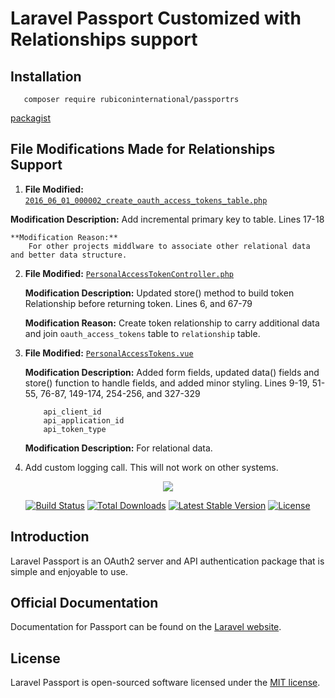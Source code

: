 # Laravel Passport Customized with Relationships support

## Installation
```
   composer require rubiconinternational/passportrs
```
[packagist](https://packagist.org/packages/rubiconinternational/passportrs)

## File Modifications Made for Relationships Support
1.  **File Modified:**
    [```2016_06_01_000002_create_oauth_access_tokens_table.php```](https://github.com/rubiconinternational/passportrs/blob/master/database/migrations/2016_06_01_000002_create_oauth_access_tokens_table.php)

  **Modification Description:**
    Add incremental primary key to table. Lines 17-18

    **Modification Reason:**
        For other projects middlware to associate other relational data and better data structure.

2.  **File Modified:**
    [```PersonalAccessTokenController.php```](https://github.com/rubiconinternational/passportrs/blob/master/src/Http/Controllers/PersonalAccessTokenController.php)

    **Modification Description:**
      Updated store() method to build token Relationship before returning token. Lines 6, and 67-79

    **Modification Reason:**
        Create token relationship to carry additional data and join ```oauth_access_tokens``` table to ```relationship``` table.

3.  **File Modified:**
    [```PersonalAccessTokens.vue```](https://github.com/rubiconinternational/passportrs/blob/master/resources/assets/js/components/PersonalAccessTokens.vue)

    **Modification Description:**
      Added form fields, updated data() fields and store() function to handle fields, and added minor styling. Lines 9-19, 51-55, 76-87, 149-174, 254-256, and 327-329

    ```
        api_client_id
        api_application_id
        api_token_type
    ```
    **Modification Description:**
         For relational data.

4. Add custom logging call. This will not work on other systems.

<p align="center"><img src="https://laravel.com/assets/img/components/logo-passport.svg"></p>

<p align="center">
<a href="https://travis-ci.org/laravel/passport"><img src="https://travis-ci.org/laravel/passport.svg" alt="Build Status"></a>
<a href="https://packagist.org/packages/laravel/passport"><img src="https://poser.pugx.org/laravel/passport/d/total.svg" alt="Total Downloads"></a>
<a href="https://packagist.org/packages/laravel/passport"><img src="https://poser.pugx.org/laravel/passport/v/stable.svg" alt="Latest Stable Version"></a>
<a href="https://packagist.org/packages/laravel/passport"><img src="https://poser.pugx.org/laravel/passport/license.svg" alt="License"></a>
</p>

## Introduction

Laravel Passport is an OAuth2 server and API authentication package that is simple and enjoyable to use.

## Official Documentation

Documentation for Passport can be found on the [Laravel website](http://laravel.com/docs/master/passport).

## License

Laravel Passport is open-sourced software licensed under the [MIT license](http://opensource.org/licenses/MIT).

